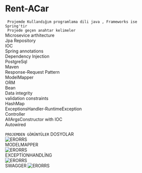 # Rent-ACar
``` Projemde Kullandığım programlama dili java , Frameworks ise Spring'tir```</br>
``` Projede geçen anahtar kelimeler```</br>
    Microsevice arthitecture</br>
    Jpa Repository </br>
    IOC </br>
    Spring annotations  </br>
    Dependency Injection    </br>
    PostgreSql  </br>
    Maven   </br>
    Response-Request Pattern    </br>
    ModelMapper     </br>
    ORM </br>
    Bean    </br>
    Data integrity  </br>
    validation constraints </br>
    HashMap </br>
    ExceptionsHandler-RuntimeException </br>
    Controller </br>
    AllArgsConstructor with IOC </br>
    Autowired </br>
    
 ``` PROJEMDEN GÖRÜNTÜLER ```
 DOSYOLAR</br>
![ERORRS](https://github.com/OguzAlpCepni/Rent-ACar/blob/master/images/1.png)</br>
MODELMAPPER</br>
![ERORRS](https://github.com/OguzAlpCepni/Rent-ACar/blob/master/images/a2.png)</br>
EXCEPTİONHANDLİNG</br>
![ERORRS](https://github.com/OguzAlpCepni/Rent-ACar/blob/master/images/a3.png)</br>
SWAGGER
![ERORRS](https://github.com/OguzAlpCepni/Rent-ACar/blob/master/images/RentCar1.png)</br>

